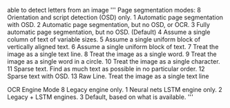 able to detect letters from an image 
''' Page segmentation modes:
8 Orientation and script detection (OSD) only.
1 Automatic page segmentation with OSD.
2 Automatic page segmentation, but no OSD, or OCR.
3 Fully automatic page segmentation, but no OSD. (Default)
4 Assume a single column of text of variable sizes.
5 Assume a single uniform block of vertically aligned text.
6 Assume a single uniform block of text.
7 Treat the image as a single text line.
8 Treat the image as a single word.
9 Treat the image as a single word in a circle.
10 Treat the image as a single character.
11 Sparse text. Find as much text as possible in no particular order.
12 Sparse text with OSD.
13 Raw Line. Treat the image as a single text line

OCR Engine Mode
8 Legacy engine only.
1 Neural nets LSTM engine only.
2 Legacy + LSTM engines.
3 Default, based on what is available.
'''
